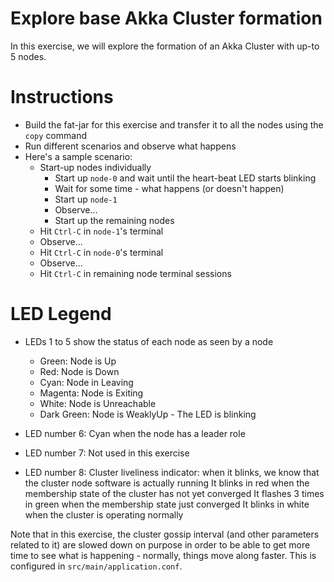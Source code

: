 # Explore base Akka Cluster formation

In this exercise, we will explore the formation of an Akka Cluster with up-to
5 nodes.

# Instructions

- Build the fat-jar for this exercise and transfer it to all the nodes using
  the `copy` command
- Run different scenarios and observe what happens
- Here's a sample scenario:
    - Start-up nodes individually
        - Start up `node-0` and wait until the heart-beat LED starts blinking
        - Wait for some time - what happens (or doesn't happen)
        - Start up `node-1`
        - Observe...
        - Start up the remaining nodes  
    - Hit `Ctrl-C` in `node-1`'s terminal
    - Observe...
    - Hit `Ctrl-C` in `node-0`'s terminal
    - Observe...
    - Hit `Ctrl-C` in remaining node terminal sessions  

# LED Legend

- LEDs 1 to 5 show the status of each node as seen by a node
    - Green:      Node is Up
    - Red:        Node is Down
    - Cyan:       Node in Leaving
    - Magenta:    Node is Exiting
    - White:      Node is Unreachable
    - Dark Green: Node is WeaklyUp - The LED is blinking

- LED number 6: Cyan when the node has a leader role
- LED number 7: Not used in this exercise
- LED number 8: Cluster liveliness indicator: when it blinks, we know
                that the cluster node software is actually running
                It blinks in red when the membership state of the cluster has not yet converged
                It flashes 3 times in green when the membership state just converged
                It blinks in white when the cluster is operating normally

Note that in this exercise, the cluster gossip interval (and other parameters related to it) are slowed down on purpose in order to be able to get more time to see what is happening - normally, things move along faster. This is configured in `src/main/application.conf`.
